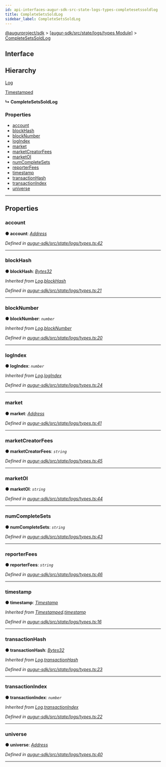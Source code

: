 ```yaml
---
id: api-interfaces-augur-sdk-src-state-logs-types-completesetssoldlog
title: CompleteSetsSoldLog
sidebar_label: CompleteSetsSoldLog
---
```


[@augurproject/sdk](api-readme.md) > [[augur-sdk/src/state/logs/types Module]](api-modules-augur-sdk-src-state-logs-types-module.md) > [CompleteSetsSoldLog](api-interfaces-augur-sdk-src-state-logs-types-completesetssoldlog.md)

## Interface

## Hierarchy

 [Log](api-interfaces-augur-sdk-src-state-logs-types-log.md)

 [Timestamped](api-interfaces-augur-sdk-src-state-logs-types-timestamped.md)

**↳ CompleteSetsSoldLog**

### Properties

* [account](api-interfaces-augur-sdk-src-state-logs-types-completesetssoldlog.md#account)
* [blockHash](api-interfaces-augur-sdk-src-state-logs-types-completesetssoldlog.md#blockhash)
* [blockNumber](api-interfaces-augur-sdk-src-state-logs-types-completesetssoldlog.md#blocknumber)
* [logIndex](api-interfaces-augur-sdk-src-state-logs-types-completesetssoldlog.md#logindex)
* [market](api-interfaces-augur-sdk-src-state-logs-types-completesetssoldlog.md#market)
* [marketCreatorFees](api-interfaces-augur-sdk-src-state-logs-types-completesetssoldlog.md#marketcreatorfees)
* [marketOI](api-interfaces-augur-sdk-src-state-logs-types-completesetssoldlog.md#marketoi)
* [numCompleteSets](api-interfaces-augur-sdk-src-state-logs-types-completesetssoldlog.md#numcompletesets)
* [reporterFees](api-interfaces-augur-sdk-src-state-logs-types-completesetssoldlog.md#reporterfees)
* [timestamp](api-interfaces-augur-sdk-src-state-logs-types-completesetssoldlog.md#timestamp)
* [transactionHash](api-interfaces-augur-sdk-src-state-logs-types-completesetssoldlog.md#transactionhash)
* [transactionIndex](api-interfaces-augur-sdk-src-state-logs-types-completesetssoldlog.md#transactionindex)
* [universe](api-interfaces-augur-sdk-src-state-logs-types-completesetssoldlog.md#universe)

---

## Properties

<a id="account"></a>

###  account

**● account**: *[Address](api-modules-augur-sdk-src-state-logs-types-module.md#address)*

*Defined in [augur-sdk/src/state/logs/types.ts:42](https://github.com/AugurProject/augur/blob/304ca83772/packages/augur-sdk/src/state/logs/types.ts#L42)*

___
<a id="blockhash"></a>

###  blockHash

**● blockHash**: *[Bytes32](api-modules-augur-sdk-src-state-logs-types-module.md#bytes32)*

*Inherited from [Log](api-interfaces-augur-sdk-src-state-logs-types-log.md).[blockHash](api-interfaces-augur-sdk-src-state-logs-types-log.md#blockhash)*

*Defined in [augur-sdk/src/state/logs/types.ts:21](https://github.com/AugurProject/augur/blob/304ca83772/packages/augur-sdk/src/state/logs/types.ts#L21)*

___
<a id="blocknumber"></a>

###  blockNumber

**● blockNumber**: *`number`*

*Inherited from [Log](api-interfaces-augur-sdk-src-state-logs-types-log.md).[blockNumber](api-interfaces-augur-sdk-src-state-logs-types-log.md#blocknumber)*

*Defined in [augur-sdk/src/state/logs/types.ts:20](https://github.com/AugurProject/augur/blob/304ca83772/packages/augur-sdk/src/state/logs/types.ts#L20)*

___
<a id="logindex"></a>

###  logIndex

**● logIndex**: *`number`*

*Inherited from [Log](api-interfaces-augur-sdk-src-state-logs-types-log.md).[logIndex](api-interfaces-augur-sdk-src-state-logs-types-log.md#logindex)*

*Defined in [augur-sdk/src/state/logs/types.ts:24](https://github.com/AugurProject/augur/blob/304ca83772/packages/augur-sdk/src/state/logs/types.ts#L24)*

___
<a id="market"></a>

###  market

**● market**: *[Address](api-modules-augur-sdk-src-state-logs-types-module.md#address)*

*Defined in [augur-sdk/src/state/logs/types.ts:41](https://github.com/AugurProject/augur/blob/304ca83772/packages/augur-sdk/src/state/logs/types.ts#L41)*

___
<a id="marketcreatorfees"></a>

###  marketCreatorFees

**● marketCreatorFees**: *`string`*

*Defined in [augur-sdk/src/state/logs/types.ts:45](https://github.com/AugurProject/augur/blob/304ca83772/packages/augur-sdk/src/state/logs/types.ts#L45)*

___
<a id="marketoi"></a>

###  marketOI

**● marketOI**: *`string`*

*Defined in [augur-sdk/src/state/logs/types.ts:44](https://github.com/AugurProject/augur/blob/304ca83772/packages/augur-sdk/src/state/logs/types.ts#L44)*

___
<a id="numcompletesets"></a>

###  numCompleteSets

**● numCompleteSets**: *`string`*

*Defined in [augur-sdk/src/state/logs/types.ts:43](https://github.com/AugurProject/augur/blob/304ca83772/packages/augur-sdk/src/state/logs/types.ts#L43)*

___
<a id="reporterfees"></a>

###  reporterFees

**● reporterFees**: *`string`*

*Defined in [augur-sdk/src/state/logs/types.ts:46](https://github.com/AugurProject/augur/blob/304ca83772/packages/augur-sdk/src/state/logs/types.ts#L46)*

___
<a id="timestamp"></a>

###  timestamp

**● timestamp**: *[Timestamp](api-modules-augur-sdk-src-state-logs-types-module.md#timestamp)*

*Inherited from [Timestamped](api-interfaces-augur-sdk-src-state-logs-types-timestamped.md).[timestamp](api-interfaces-augur-sdk-src-state-logs-types-timestamped.md#timestamp)*

*Defined in [augur-sdk/src/state/logs/types.ts:16](https://github.com/AugurProject/augur/blob/304ca83772/packages/augur-sdk/src/state/logs/types.ts#L16)*

___
<a id="transactionhash"></a>

###  transactionHash

**● transactionHash**: *[Bytes32](api-modules-augur-sdk-src-state-logs-types-module.md#bytes32)*

*Inherited from [Log](api-interfaces-augur-sdk-src-state-logs-types-log.md).[transactionHash](api-interfaces-augur-sdk-src-state-logs-types-log.md#transactionhash)*

*Defined in [augur-sdk/src/state/logs/types.ts:23](https://github.com/AugurProject/augur/blob/304ca83772/packages/augur-sdk/src/state/logs/types.ts#L23)*

___
<a id="transactionindex"></a>

###  transactionIndex

**● transactionIndex**: *`number`*

*Inherited from [Log](api-interfaces-augur-sdk-src-state-logs-types-log.md).[transactionIndex](api-interfaces-augur-sdk-src-state-logs-types-log.md#transactionindex)*

*Defined in [augur-sdk/src/state/logs/types.ts:22](https://github.com/AugurProject/augur/blob/304ca83772/packages/augur-sdk/src/state/logs/types.ts#L22)*

___
<a id="universe"></a>

###  universe

**● universe**: *[Address](api-modules-augur-sdk-src-state-logs-types-module.md#address)*

*Defined in [augur-sdk/src/state/logs/types.ts:40](https://github.com/AugurProject/augur/blob/304ca83772/packages/augur-sdk/src/state/logs/types.ts#L40)*

___

